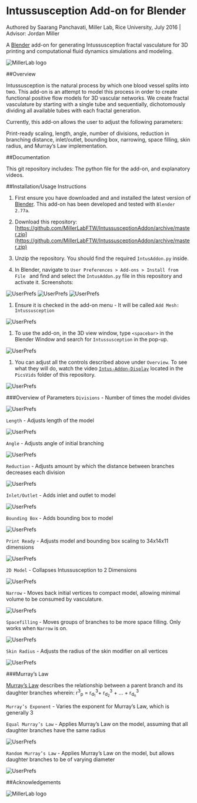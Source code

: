 # Intussusception Add-on for Blender

Authored by Saarang Panchavati, Miller Lab, Rice University, July 2016 | Advisor: Jordan Miller

A [Blender](http://www.blender.org) add-on for generating Intussusception fractal vasculature for 3D printing and computational fluid dynamics simulations and modeling.

![MillerLab logo](Intussusception.png)


##Overview

Intussusception is the natural process by which one blood vessel splits into two.  This add-on is an attempt to model this process in order to create functional positive flow models for 3D vascular networks. We create fractal vasculature by starting with a single tube and sequentially, dichotomously dividing all available tubes with each fractal generation. 

Currently, this add-on allows the user to adjust the following parameters: 

Print-ready scaling, length, angle, number of divisions, reduction in branching distance, inlet/outlet, bounding box, narrowing, space filling, skin radius, and Murray’s Law implementation. 

##Documentation 

This git repository includes: The python file for the add-on, and explanatory videos. 

##Installation/Usage Instructions

1. First ensure you have downloaded and and installed the latest version of [Blender](https://www.blender.org/download/). This add-on has been developed and tested with `Blender 2.77a`.

1. Download this repository: [https://github.com/MillerLabFTW/IntussusceptionAddon/archive/master.zip](https://github.com/MillerLabFTW/IntussusceptionAddon/archive/master.zip)

1. Unzip the repository. You should find the required `IntusAddon.py` inside.

1. In Blender, navigate to `User Preferences > Add-ons > Install from File ` and find and select the `IntusAddon.py` file in this repository and activate it. Screenshots:

![UserPrefs](PicsVids/ShowUserPrefs.png)
![UserPrefs](PicsVids/UserPrefs-InstallFromFile.png)
![UserPrefs](PicsVids/IntusAddon-Selected.png)



1. Ensure it is checked in the add-on menu - It will be called `Add Mesh: Intussusception`

![UserPrefs](PicsVids/IntussusceptionSelected.png)


1. To use the add-on, in the 3D view window, type `<spacebar>` in the Blender Window and search for `Intussusception` in the pop-up.

![UserPrefs](PicsVids/Intussusception-Active.png)


1. You can adjust all the controls described above under `Overview`. To see what they will do, watch the video [`Intus-Addon-Display`](https://github.com/MillerLabFTW/IntussusceptionAddon/blob/master/PicsVids/Intus-Addon-Display.mov?raw=true) located in the `PicsVids` folder of this repository.

![UserPrefs](PicsVids/Intussusception-Example.png)

###Overview of Parameters
`Divisions` - Number of times the model divides

![UserPrefs](PicsVids/gifs/divisions.gif)


`Length` - Adjusts length of the model

![UserPrefs](PicsVids/gifs/length.gif)


`Angle` - Adjusts angle of initial branching

![UserPrefs](PicsVids/gifs/angle.gif)


`Reduction` - Adjusts amount by which the distance between branches decreases each division

![UserPrefs](PicsVids/gifs/reduction.gif)


`Inlet/Outlet` - Adds inlet and outlet to model

![UserPrefs](PicsVids/gifs/inout.gif)


`Bounding Box` - Adds bounding box to model 

![UserPrefs](PicsVids/gifs/bounding.gif)


`Print Ready` - Adjusts model and bounding box scaling to 34x14x11 dimensions

![UserPrefs](PicsVids/gifs/printReady.gif)


`2D Model` - Collapses Intussusception to 2 Dimensions

![UserPrefs](PicsVids/gifs/2d.gif)


`Narrow` - Moves back initial vertices to compact model, allowing minimal volume to be consumed by vasculature. 

![UserPrefs](PicsVids/gifs/narrow.gif)


`Spacefilling` - Moves groups of branches to be more space filling. Only works when `Narrow` is on.

![UserPrefs](PicsVids/gifs/spacefill.gif)


`Skin Radius` - Adjusts the radius of the skin modifier on all vertices

![UserPrefs](PicsVids/gifs/skinrad.gif)


###Murray’s Law

[Murray’s Law](https://en.wikipedia.org/wiki/Murray%27s_law) describes the relationship between a parent branch and its daughter branches wherein:
r<sup>3</sup><sub>p</sub> = r<sub>d<sub>1</sub></sub><sup>3</sup>+ r<sub>d<sub>2</sub></sub><sup>3</sup> + … + r<sub>d<sub>n</sub></sub><sup>3</sup>

`Murray’s Exponent` - Varies the exponent for Murray’s Law, which is generally 3

`Equal Murray’s Law` - Applies Murray’s Law on the model, assuming that all daughter branches have the same radius

![UserPrefs](PicsVids/gifs/emurray.gif)


`Random Murray’s Law` - Applies Murray’s Law on the model, but allows daughter branches to be of varying diameter 

![UserPrefs](PicsVids/gifs/rmurray.gif)



##Acknowledgements


![MillerLab logo](MillerLab_logo.jpg)

